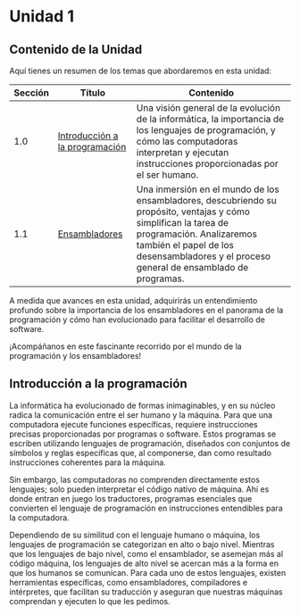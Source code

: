 # Unidad 1

## Contenido de la Unidad

Aquí tienes un resumen de los temas que abordaremos en esta unidad:

| Sección | Título                                                            | Contenido                                                                                                                                                                                                                               |
| ------- | ----------------------------------------------------------------- | --------------------------------------------------------------------------------------------------------------------------------------------------------------------------------------------------------------------------------------- |
| 1.0     | [Introducción a la programación](#introducción-a-la-programación) | Una visión general de la evolución de la informática, la importancia de los lenguajes de programación, y cómo las computadoras interpretan y ejecutan instrucciones proporcionadas por el ser humano.                                   |
| 1.1     | [Ensambladores](./ensambladores.md)                               | Una inmersión en el mundo de los ensambladores, descubriendo su propósito, ventajas y cómo simplifican la tarea de programación. Analizaremos también el papel de los desensambladores y el proceso general de ensamblado de programas. |

A medida que avances en esta unidad, adquirirás un entendimiento profundo sobre la importancia de los ensambladores en el panorama de la programación y cómo han evolucionado para facilitar el desarrollo de software.

¡Acompáñanos en este fascinante recorrido por el mundo de la programación y los ensambladores!

## Introducción a la programación

La informática ha evolucionado de formas inimaginables, y en su núcleo radica la comunicación entre el ser humano y la máquina. Para que una computadora ejecute funciones específicas, requiere instrucciones precisas proporcionadas por programas o software. Estos programas se escriben utilizando lenguajes de programación, diseñados con conjuntos de símbolos y reglas específicas que, al componerse, dan como resultado instrucciones coherentes para la máquina.

Sin embargo, las computadoras no comprenden directamente estos lenguajes; solo pueden interpretar el código nativo de máquina. Ahí es donde entran en juego los traductores, programas esenciales que convierten el lenguaje de programación en instrucciones entendibles para la computadora.

Dependiendo de su similitud con el lenguaje humano o máquina, los lenguajes de programación se categorizan en alto o bajo nivel. Mientras que los lenguajes de bajo nivel, como el ensamblador, se asemejan más al código máquina, los lenguajes de alto nivel se acercan más a la forma en que los humanos se comunican. Para cada uno de estos lenguajes, existen herramientas específicas, como ensambladores, compiladores e intérpretes, que facilitan su traducción y aseguran que nuestras máquinas comprendan y ejecuten lo que les pedimos.
